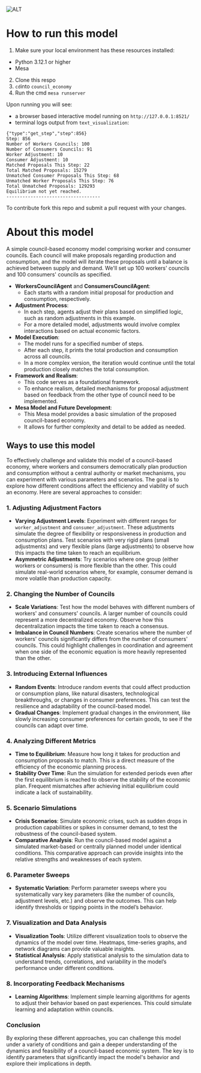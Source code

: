 ![ALT](https://gitlab.com/titancassini/simple-council-economy-mesa-model/-/raw/main/assets/Screenshot_2023-12-29_at_22.26.55.png)

# How to run this model

1. Make sure your local environment has these resources installed:
- Python 3.12.1 or higher
- Mesa

2. Clone this respo
3. `cd`into `council_economy`
4. Run the cmd `mesa runserver` 


Upon running you will see: 
- a browser based interactive model running on `http://127.0.0.1:8521/` 
 - terminal logs output from `text_visualization`: 
```-----------------------------------
{"type":"get_step","step":856}
Step: 856
Number of Workers Councils: 100
Number of Consumers Councils: 91
Worker Adjustment: 10
Consumer Adjustment: 10
Matched Proposals This Step: 22
Total Matched Proposals: 15279
Unmatched Consumer Proposals This Step: 68
Unmatched Worker Proposals This Step: 76
Total Unmatched Proposals: 129293
Equilibrium not yet reached.
-----------------------------------
```
To contribute fork this repo and submit a pull request with your changes.

# About this model

 A simple council-based economy model comprising worker and consumer councils. Each council will make proposals regarding production and consumption, and the model will iterate these proposals until a balance is achieved between supply and demand. We'll set up 100 workers' councils and 100 consumers' councils as specified.

- **WorkersCouncilAgent** and **ConsumersCouncilAgent**:
  - Each starts with a random initial proposal for production and consumption, respectively.
- **Adjustment Process**:
  - In each step, agents adjust their plans based on simplified logic, such as random adjustments in this example.
  - For a more detailed model, adjustments would involve complex interactions based on actual economic factors.
- **Model Execution**:
  - The model runs for a specified number of steps.
  - After each step, it prints the total production and consumption across all councils.
  - In a more complex version, the iteration would continue until the total production closely matches the total consumption.
- **Framework and Realism**:
  - This code serves as a foundational framework.
  - To enhance realism, detailed mechanisms for proposal adjustment based on feedback from the other type of council need to be implemented.
- **Mesa Model and Future Development**:
  - This Mesa model provides a basic simulation of the proposed council-based economy.
  - It allows for further complexity and detail to be added as needed.


## Ways to use this model
To effectively challenge and validate this model of a council-based economy, where workers and consumers democratically plan production and consumption without a central authority or market mechanisms, you can experiment with various parameters and scenarios. The goal is to explore how different conditions affect the efficiency and viability of such an economy. Here are several approaches to consider:

### 1. Adjusting Adjustment Factors
- **Varying Adjustment Levels**: Experiment with different ranges for `worker_adjustment` and `consumer_adjustment`. These adjustments simulate the degree of flexibility or responsiveness in production and consumption plans. Test scenarios with very rigid plans (small adjustments) and very flexible plans (large adjustments) to observe how this impacts the time taken to reach an equilibrium.
- **Asymmetric Adjustments**: Try scenarios where one group (either workers or consumers) is more flexible than the other. This could simulate real-world scenarios where, for example, consumer demand is more volatile than production capacity.

### 2. Changing the Number of Councils
- **Scale Variations**: Test how the model behaves with different numbers of workers' and consumers' councils. A larger number of councils could represent a more decentralized economy. Observe how this decentralization impacts the time taken to reach a consensus.
- **Imbalance in Council Numbers**: Create scenarios where the number of workers' councils significantly differs from the number of consumers' councils. This could highlight challenges in coordination and agreement when one side of the economic equation is more heavily represented than the other.

### 3. Introducing External Influences
- **Random Events**: Introduce random events that could affect production or consumption plans, like natural disasters, technological breakthroughs, or changes in consumer preferences. This can test the resilience and adaptability of the council-based model.
- **Gradual Changes**: Implement gradual changes in the environment, like slowly increasing consumer preferences for certain goods, to see if the councils can adapt over time.

### 4. Analyzing Different Metrics
- **Time to Equilibrium**: Measure how long it takes for production and consumption proposals to match. This is a direct measure of the efficiency of the economic planning process.
- **Stability Over Time**: Run the simulation for extended periods even after the first equilibrium is reached to observe the stability of the economic plan. Frequent mismatches after achieving initial equilibrium could indicate a lack of sustainability.

### 5. Scenario Simulations
- **Crisis Scenarios**: Simulate economic crises, such as sudden drops in production capabilities or spikes in consumer demand, to test the robustness of the council-based system.
- **Comparative Analysis**: Run the council-based model against a simulated market-based or centrally planned model under identical conditions. This comparative approach can provide insights into the relative strengths and weaknesses of each system.

### 6. Parameter Sweeps
- **Systematic Variation**: Perform parameter sweeps where you systematically vary key parameters (like the number of councils, adjustment levels, etc.) and observe the outcomes. This can help identify thresholds or tipping points in the model’s behavior.

### 7. Visualization and Data Analysis
- **Visualization Tools**: Utilize different visualization tools to observe the dynamics of the model over time. Heatmaps, time-series graphs, and network diagrams can provide valuable insights.
- **Statistical Analysis**: Apply statistical analysis to the simulation data to understand trends, correlations, and variability in the model’s performance under different conditions.

### 8. Incorporating Feedback Mechanisms
- **Learning Algorithms**: Implement simple learning algorithms for agents to adjust their behavior based on past experiences. This could simulate learning and adaptation within councils.

### Conclusion
By exploring these different approaches, you can challenge this model under a variety of conditions and gain a deeper understanding of the dynamics and feasibility of a council-based economic system. The key is to identify parameters that significantly impact the model's behavior and explore their implications in depth.
